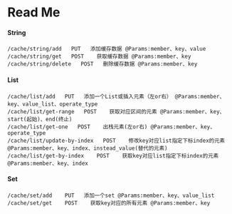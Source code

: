 # Read Me
#### String
    /cache/string/add   PUT   添加缓存数据 @Params:member、key、value
    /cache/string/get   POST    获取缓存数据 @Params:member、key
    /cache/string/delete   POST   删除缓存数据 @Params:member、key

#### List
    /cache/list/add   PUT   添加一个List或插入元素（左or右） @Params:member、key、value_list、operate_type
    /cache/list/get-range   POST    获取对应区间的元素 @Params:member、key、start(起始)、end(终止)
    /cache/list/get-one   POST    出栈元素(左or右) @Params:member、key、operate_type
    /cache/list/update-by-index   POST    修改key对应list指定下标index的元素 @Params:member、key、index、instead_value(替代的元素)
    /cache/list/get-by-index    POST    获取key对应list指定下标index的元素 @Params:member、key、index
    
#### Set
    /cache/set/add    PUT   添加一个set @Params:member、key、value_list
    /cache/set/get    POST    获取key对应的所有元素 @Params:member、key
